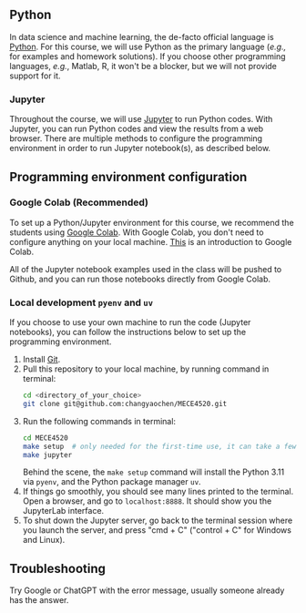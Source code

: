 ## Python

In data science and machine learning, the de-facto official language is [Python](https://en.wikipedia.org/wiki/Python_(programming_language)).
For this course, we will use Python as the primary language (*e.g.,* for examples and homework solutions).
If you choose other programming languages, *e.g.*, Matlab, R, it won't be a blocker, but we will not provide support for it.

### Jupyter
Throughout the course, we will use [Jupyter](https://jupyter.org/) to run Python codes. With Jupyter, you can run Python codes and view the results from a web browser.
There are multiple methods to configure the programming environment in order to run Jupyter notebook(s), as described below.

## Programming environment configuration

### Google Colab (Recommended)
To set up a Python/Jupyter environment for this course, we recommend the students using [Google Colab](https://colab.research.google.com/).
With Google Colab, you don't need to configure anything on your local machine.
[This](https://www.youtube.com/watch?v=inN8seMm7UI) is an introduction to Google Colab.

All of the Jupyter notebook examples used in the class will be pushed to Github, and you can run those notebooks directly from Google Colab.


### Local development `pyenv` and `uv`
If you choose to use your own machine to run the code (Jupyter notebooks), you can follow the instructions below to set up the programming environment.

1. Install [Git](https://git-scm.com/downloads).
2. Pull this repository to your local machine, by running command in terminal:
    ```sh
    cd <directory_of_your_choice>
    git clone git@github.com:changyaochen/MECE4520.git
    ```
4. Run the following commands in terminal:
   ```sh
   cd MECE4520
   make setup  # only needed for the first-time use, it can take a few minutes
   make jupyter
   ```
   Behind the scene, the `make setup` command will install the Python 3.11 via `pyenv`, and the Python package manager `uv`.
5. If things go smoothly, you should see many lines printed to the terminal. Open a browser, and go to `localhost:8888`. It should show you the JupyterLab interface.
6. To shut down the Jupyter server, go back to the terminal session where you launch the server, and press "cmd + C" ("control + C" for Windows and Linux).

## Troubleshooting

Try Google or ChatGPT with the error message, usually someone already has the answer.
